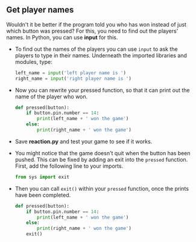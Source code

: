 ## Get player names

Wouldn't it be better if the program told you who has won instead of just which button was pressed? For this, you need to find out the players' names. In Python, you can use **input** for this.

- To find out the names of the players you can use `input` to ask the players to type in their names. Underneath the imported libraries and modules, type:

	```python
	left_name = input('left player name is ')
	right_name = input('right player name is ')
	```
- Now you can rewrite your pressed function, so that it can print out the name of the player who won.

	``` python
	def pressed(button):
		if button.pin.number == 14:
			print(left_name + ' won the game')
		else:
			print(right_name + ' won the game')
	```

- 	Save **reaction.py** and test your game to see if it works.

- You might notice that the game doesn't quit when the button has been pushed. This can be fixed by adding an exit into the `pressed` function. First, add the following line to your imports.

	``` python
	from sys import exit
	```

- Then you can call `exit()` within your `pressed` function, once the prints have been completed.

	``` python
	def pressed(button):
		if button.pin.number == 14:
			print(left_name + ' won the game')
		else:
			print(right_name + ' won the game')
		exit()
	```

